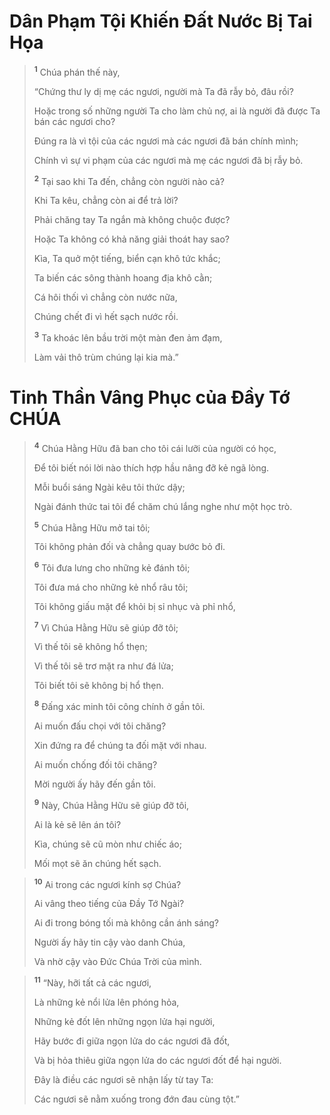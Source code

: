 # Dân Phạm Tội Khiến Ðất Nước Bị Tai Họa

> <sup><b>1</b></sup> Chúa phán thế này,
> 
> “Chứng thư ly dị mẹ các ngươi, người mà Ta đã rẫy bỏ, đâu rồi?
> 
> Hoặc trong số những người Ta cho làm chủ nợ, ai là người đã được Ta bán các ngươi cho?
> 
> Ðúng ra là vì tội của các ngươi mà các ngươi đã bán chính mình;
> 
> Chính vì sự vi phạm của các ngươi mà mẹ các ngươi đã bị rẫy bỏ.
> 
> <sup><b>2</b></sup> Tại sao khi Ta đến, chẳng còn người nào cả?
> 
> Khi Ta kêu, chẳng còn ai để trả lời?
> 
> Phải chăng tay Ta ngắn mà không chuộc được?
> 
> Hoặc Ta không có khả năng giải thoát hay sao?
> 
> Kìa, Ta quở một tiếng, biển cạn khô tức khắc;
> 
> Ta biến các sông thành hoang địa khô cằn;
> 
> Cá hôi thối vì chẳng còn nước nữa,
> 
> Chúng chết đi vì hết sạch nước rồi.
> 
> <sup><b>3</b></sup> Ta khoác lên bầu trời một màn đen ảm đạm,
> 
> Làm vải thô trùm chúng lại kia mà.”
>

# Tinh Thần Vâng Phục của Ðầy Tớ CHÚA

> <sup><b>4</b></sup> Chúa Hằng Hữu đã ban cho tôi cái lưỡi của người có học,
> 
> Ðể tôi biết nói lời nào thích hợp hầu nâng đỡ kẻ ngã lòng.
> 
> Mỗi buổi sáng Ngài kêu tôi thức dậy;
> 
> Ngài đánh thức tai tôi để chăm chú lắng nghe như một học trò.
> 
> <sup><b>5</b></sup> Chúa Hằng Hữu mở tai tôi;
> 
> Tôi không phản đối và chẳng quay bước bỏ đi.
> 
> <sup><b>6</b></sup> Tôi đưa lưng cho những kẻ đánh tôi;
> 
> Tôi đưa má cho những kẻ nhổ râu tôi;
> 
> Tôi không giấu mặt để khỏi bị sỉ nhục và phỉ nhổ,
> 
> <sup><b>7</b></sup> Vì Chúa Hằng Hữu sẽ giúp đỡ tôi;
> 
> Vì thế tôi sẽ không hổ thẹn;
> 
> Vì thế tôi sẽ trơ mặt ra như đá lửa;
> 
> Tôi biết tôi sẽ không bị hổ thẹn.
> 
> <sup><b>8</b></sup> Ðấng xác minh tôi công chính ở gần tôi.
> 
> Ai muốn đấu chọi với tôi chăng?
> 
> Xin đứng ra để chúng ta đối mặt với nhau.
> 
> Ai muốn chống đối tôi chăng?
> 
> Mời người ấy hãy đến gần tôi.
> 
> <sup><b>9</b></sup> Này, Chúa Hằng Hữu sẽ giúp đỡ tôi,
> 
> Ai là kẻ sẽ lên án tôi?
> 
> Kìa, chúng sẽ cũ mòn như chiếc áo;
> 
> Mối mọt sẽ ăn chúng hết sạch.
>


> <sup><b>10</b></sup> Ai trong các ngươi kính sợ Chúa?
> 
> Ai vâng theo tiếng của Ðầy Tớ Ngài?
> 
> Ai đi trong bóng tối mà không cần ánh sáng?
> 
> Người ấy hãy tin cậy vào danh Chúa,
> 
> Và nhờ cậy vào Ðức Chúa Trời của mình.
>


> <sup><b>11</b></sup> “Này, hỡi tất cả các ngươi,
> 
> Là những kẻ nổi lửa lên phóng hỏa,
> 
> Những kẻ đốt lên những ngọn lửa hại người,
> 
> Hãy bước đi giữa ngọn lửa do các ngươi đã đốt,
> 
> Và bị hỏa thiêu giữa ngọn lửa do các ngươi đốt để hại người.
> 
> Ðây là điều các ngươi sẽ nhận lấy từ tay Ta:
> 
> Các ngươi sẽ nằm xuống trong đớn đau cùng tột.”
>

